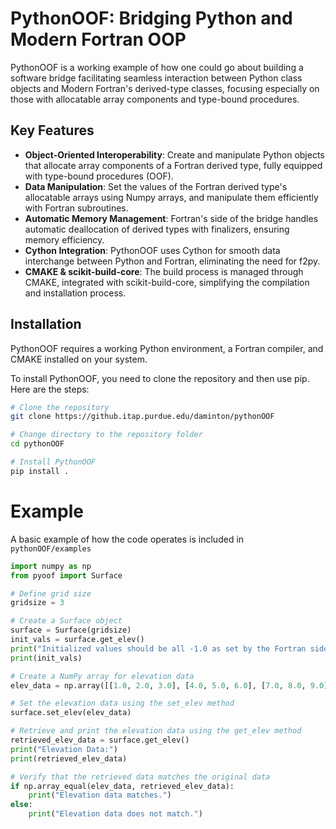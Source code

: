 # PythonOOF: Bridging Python and Modern Fortran OOP

PythonOOF is a working example of how one could go about building a software bridge facilitating seamless interaction between Python class objects and Modern Fortran's derived-type classes, focusing especially on those with allocatable array components and type-bound procedures. 

## Key Features

- **Object-Oriented Interoperability**: Create and manipulate Python objects that allocate array components of a Fortran derived type, fully equipped with type-bound procedures (OOF).
- **Data Manipulation**: Set the values of the Fortran derived type's allocatable arrays using Numpy arrays, and manipulate them efficiently with Fortran subroutines.
- **Automatic Memory Management**: Fortran's side of the bridge handles automatic deallocation of derived types with finalizers, ensuring memory efficiency.
- **Cython Integration**: PythonOOF uses Cython for smooth data interchange between Python and Fortran, eliminating the need for f2py.
- **CMAKE & scikit-build-core**: The build process is managed through CMAKE, integrated with scikit-build-core, simplifying the compilation and installation process.

## Installation

PythonOOF requires a working Python environment, a Fortran compiler, and CMAKE installed on your system.

To install PythonOOF, you need to clone the repository and then use pip. Here are the steps:

```bash
# Clone the repository
git clone https://github.itap.purdue.edu/daminton/pythonOOF

# Change directory to the repository folder
cd pythonOOF

# Install PythonOOF
pip install .
```

# Example
A basic example of how the code operates is included in `pythonOOF/examples`

```python
import numpy as np
from pyoof import Surface  

# Define grid size
gridsize = 3

# Create a Surface object
surface = Surface(gridsize)
init_vals = surface.get_elev()
print("Initialized values should be all -1.0 as set by the Fortran side")
print(init_vals)

# Create a NumPy array for elevation data
elev_data = np.array([[1.0, 2.0, 3.0], [4.0, 5.0, 6.0], [7.0, 8.0, 9.0]], dtype=np.float64)

# Set the elevation data using the set_elev method
surface.set_elev(elev_data)

# Retrieve and print the elevation data using the get_elev method
retrieved_elev_data = surface.get_elev()
print("Elevation Data:")
print(retrieved_elev_data)

# Verify that the retrieved data matches the original data
if np.array_equal(elev_data, retrieved_elev_data):
    print("Elevation data matches.")
else:
    print("Elevation data does not match.")
```


